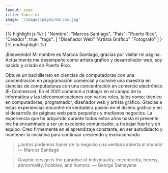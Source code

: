 ```yaml
---
layout: page
title: Sobre mi
image: '/images/pages/marcos.jpg'
---
```


{% highlight js %}
{
  "Nombre": "Marcos Santiago",
  "Pais": "Puerto Rico",
  "Creador": true,
  "tags": [
   "Diseñador Web"
   "Artista Gráfico"
   "Fotógrafo"
  ]
}
{% endhighlight %}

¡Bienvenido! Mi nombre es Marcos Santiago, gracias por visitar mi página. Actualmente me desempeño como artista gráfico y desarrollador web, soy nacido y criado en Puerto Rico. 

Obtuve un bachillerato en ciencias de computadoras con una concentración en programación comercial y culminé una maestría en ciencias de computadoras con una concentración en comercio electrónico (E-Commerce). En el 2001 comencé a trabajar en el campo de la informática y las telecomunicaciones con varios roles, tales como; técnico en computadoras, programador, diseñador web y artista gráfico. Gracias a estas experiencias encontré mi verdadera pasión en el diseño gráfico y en el desarrollo de páginas web para pequeños y medianos negocios. La experiencia que he adquirido durante todos estos años hasta el presente me ha encaminado a ser un excelente comunicador, a trabajar fuerte y en equipo. Creo firmemente en el aprendizaje constante, en ser autodidacto y mantener la iniciativa para continuar creciendo y evolucionando. 

> ¡Juntos podemos hacer de tu negocio una ventana abierta al mundo! — Marcos Santiago

> Graphic design is the paradise of individuality, eccentricity, heresy, abnormality, hobbies, and humors. — George Santayana